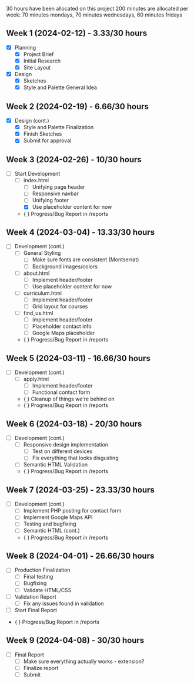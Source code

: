 30 hours have been allocated on this project
200 minutes are allocated per week:
    70 minutes mondays,
    70 minutes wednesdays,
    60 minutes fridays

## Week 1 (2024-02-12) - 3.33/30 hours
- [X] Planning
  - [X] Project Brief
  - [X] Initial Research
  - [X] Site Layout
- [X] Design
  - [X] Sketches
  - [X] Style and Palette General Idea

## Week 2 (2024-02-19) - 6.66/30 hours
- [X] Design (cont.)
  - [X] Style and Palette Finalization
  - [X] Finish Sketches
  - [X] Submit for approval

## Week 3 (2024-02-26) - 10/30 hours
- [ ] Start Development
  - [ ] index.html
    - [ ] Unifying page header
    - [ ] Responsive navbar
    - [ ] Unifying footer
    - [x] Use placeholder content for now
  - { } Progress/Bug Report in /reports

## Week 4 (2024-03-04) - 13.33/30 hours
- [ ] Development (cont.)
  - [ ] General Styling
    - [ ] Make sure fonts are consistent (Montserrat)
    - [ ] Background images/colors
  - [ ] about.html
    - [ ] Implement header/footer
    - [ ] Use placeholder content for now
  - [ ] curriculum.html
    - [ ] Implement header/footer
    - [ ] Grid layout for courses
  - [ ] find_us.html
    - [ ] Implement header/footer
    - [ ] Placeholder contact info
    - [ ] Google Maps placeholder
  - { } Progress/Bug Report in /reports

## Week 5 (2024-03-11) - 16.66/30 hours
- [ ] Development (cont.)
  - [ ] apply.html
    - [ ] Implement header/footer
    - [ ] Functional contact form
  - { } Cleanup of things we're behind on
  - { } Progress/Bug Report in /reports 

## Week 6 (2024-03-18) - 20/30 hours
- [ ] Development (cont.)
  - [ ] Responsive design implementation
    - [ ] Test on different devices
    - [ ] Fix everything that looks disgusting
  - [ ] Semantic HTML Validation
  - { } Progress/Bug Report in /reports

## Week 7 (2024-03-25) - 23.33/30 hours
- [ ] Development (cont.)
  - [ ] Implement PHP posting for contact form
  - [ ] Implement Google Maps API
  - [ ] Testing and bugfixing
  - [ ] Semantic HTML (cont.)
  - { } Progress/Bug Report in /reports

## Week 8 (2024-04-01) - 26.66/30 hours
- [ ] Production Finalization
  - [ ] Final testing
  - [ ] Bugfixing
  - [ ] Validate HTML/CSS
- [ ] Validation Report
  - [ ] Fix any issues found in validation
- [ ] Start Final Report
- { } Progress/Bug Report in /reports

## Week 9 (2024-04-08) - 30/30 hours
- [ ] Final Report
  - [ ] Make sure everything actually works - extension?
  - [ ] Finalize report
  - [ ] Submit